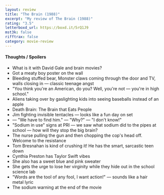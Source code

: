 ```yaml
---
layout: review
title: "The Brain (1988)"
excerpt: "My review of The Brain (1988)"
rating: "3.5"
letterboxd_url: https://boxd.it/5rQ1J9
mst3k: false
rifftrax: false
category: movie-review
---
```


#### Thoughts / Spoilers

- What is it with David Gale and brain movies?
- Got a meaty boy poster on the wall
- Bleeding stuffed bear, Monster claws coming through the door and TV, walls closing in — classic teenage angst
- "You think you're an American, do you? Well, you're not — you're in high school."
- Aliens taking over by gaslighting kids into seeing baseballs instead of an apple
- Death Brain: The Brain that Eats People
- Jim fighting invisible tentacles — looks like a fun day on set
- — "We have to find him." — "Why?" — "I don't know!"
- "Sodium in use" signs at PRI — we saw what sodium did to the pipes at school — how will they stop the big brain?
- The nurse pulling the gun and then chopping the cop's head off. Welcome to the resistance
- Tom Bresnahan is kind of crushing it! He has the smart, sarcastic teen down
- Cynthia Preston has Taylor Swift vibes
- She also has a sweet blue and pink sweater
- She gets the urge to lose her virginity while they hide out in the school science lab
- "Words are the tool of any fool, I want action!" — sounds like a hair metal lyric
- The sodium warning at the end of the movie
